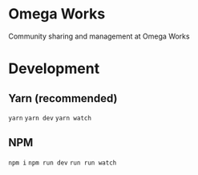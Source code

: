 # Omega Works
Community sharing and management at Omega Works

# Development
## Yarn (recommended)
`yarn`
`yarn dev`
`yarn watch`

## NPM
`npm i`
`npm run dev`
`run run watch`
